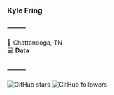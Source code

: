 ### Kyle Fring
#### ———
📍 Chattanooga, TN\
💻 **Data**

#### ———
![GitHub stars](https://img.shields.io/github/stars/k-f-?style=social)
![GitHub followers](https://img.shields.io/github/followers/k-f-?style=social)

<!--
**k-f-/k-f-** is a ✨ _special_ ✨ repository because its `README.md` (this file) appears on your GitHub profile.

<a href="https://instagram.com/outamyelement"><img src="https://img.shields.io/badge/_-fff?style=social&logo=instagram"></a>

<img align="right" src="https://github-readme-stats.vercel.app/api?username=k-f-&title_color=000&text_color=000&icon_color=ccc&bg_color=fff&hide_title=true&show_icons=true&count_private=true&include_all_commits=true&disable_animations=true" />
-->
